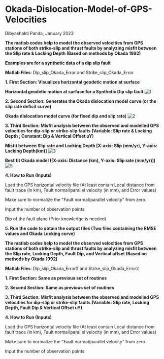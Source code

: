 # Okada-Dislocation-Model-of-GPS-Velocities

Dibyashakti Panda, January 2023

**The matlab codes help to model the observed velocities from GPS stations of both strike-slip and thrust faults by analyzing misfit between the Slip rate & Locking Depth (Based on methods by Okada 1992)**

**Examples are for a synthetic data of a dip slip fault**

**Matlab Files**: Dip_slip_Okada_Error and Strike_slip_Okada_Error


**1. First Section: Visualizes horizontal geodetic motion at surface**


**Horizontal geodetic motion at surface for a Synthetic Dip slip fault**
![1](https://user-images.githubusercontent.com/123026357/234672044-90b6a743-19da-4df8-aa35-60ea0d9a7d6c.jpg)


**2. Second Section: Generates the Okada dislocation model curve (or the slip rate deficit curve)**


**Okada dislocation model curve (for fixed dip and slip rate)**
![2](https://user-images.githubusercontent.com/123026357/234673192-cc876352-d163-4ead-b83b-ebc04086b9a4.jpg)



**3. Third Section: Misfit analysis between the observed and modelled GPS velocities for dip-slip or strike-slip faults (Variable: Slip rate & Locking Depth ; Constant: Dip & Vertical Offset uY)**


**Misfit between Slip rate and Locking Depth [X-axis: Slip (mm/yr), Y-axis: Locking Depth(km)]**
![3](https://user-images.githubusercontent.com/123026357/234674028-24081cfe-8104-4de6-ab78-9888b6f62a17.jpg)


**Best fit Okada model ([X-axis: Distance (km), Y-axis: Slip rate (mm/yr)])**
![5](https://user-images.githubusercontent.com/123026357/234674703-3cf85c7d-ef76-4e0b-9ce9-e8d34e32fb58.jpg)



**4. How to Run (Inputs)**

   Load the GPS horizontal velocity file (At least contain Local distance from fault trace (in km), Fault normal/parallel velocity (in mm), and Error values) 
   
   Make sure to normalize the "Fault normal/parallel velocity" from zero.
   
   Input the number of observation points
   
   Dip of the fault plane (Prior knowledge is needed)
   
**5. Run the code to obtain the output files (Two files containing the RMSE values and Okada Locking curve)**





**The matlab codes help to model the observed velocities from GPS stations of both strike-slip and thrust faults by analyzing misfit between the Slip rate, Locking Depth, Fault Dip, and Vertical offset (Based on methods by Okada 1992)**

**Matlab Files**: Dip_slip_Okada_Error2 and Strike_slip_Okada_Error2

**1. First Section: Same as previous set of routines**

**2. Second Section: Same as previous set of routines**

**3. Third Section: Misfit analysis between the observed and modelled GPS velocities for dip-slip or strike-slip faults (Variable: Slip rate, Locking Depth, Fault Dip & Vertical Offset uY)**

**4. How to Run (Inputs)**

   Load the GPS horizontal velocity file (At least contain Local distance from fault trace (in km), Fault normal/parallel velocity (in mm), and Error values) 
   
   Make sure to normalize the "Fault normal/parallel velocity" from zero.
   
   Input the number of observation points
   


